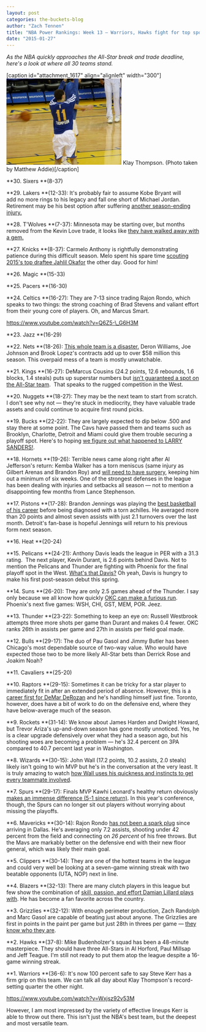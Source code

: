 ```yaml
---
layout: post
categories: the-buckets-blog
author: "Zach Tennen"
title: "NBA Power Rankings: Week 13 — Warriors, Hawks fight for top spot"
date: "2015-01-27"
---
```


_As the NBA quickly approaches the All-Star break and trade deadline, here's a look at where all 30 teams stand._

\[caption id="attachment\_1617" align="alignleft" width="300"\][![Klay Thompson is, umm, really, real good. (Photo taken by Matthew Addie)](images/Klay-Thompson-300x225.jpg)](http://www.flickr.com/photos/heelsports/8531340385/in/photolist-dZTmgB-e1UVMd-dnEQGQ-dyrYCL-dnES3F-dymv4r-e1Pjqi-e1Phek-e1UV6J-e1UX8d-e1UVGY-dyCnue-dyHQL1-dyHR17-dnFb3Z-dnEQzu-dnEWvN-ehMHR5-ehMGzL-ehMHtu-ehMHFq-dnEWt3-dnEQFs-dnES5x-dnELc6-dnES18-dnF9Fr-dnNXHA-dnEQK1-dnEQHL-dnEQyj-dyrYwE-dyrYFC-dyrYzw-dymvbt-dymv9V-dymv1p-dymv74-dyrYu9-dymuVR-egSmrC-hsKHce-dZZ6mh-q6m6yz-dZTqwV) Klay Thompson. (Photo taken by Matthew Addie)\[/caption\]

**30\. Sixers **(8-37)

**29\. Lakers **(12-33): It's probably fair to assume Kobe Bryant will add no more rings to his legacy and fall one short of Michael Jordan. Retirement may be his best option after suffering [another season-ending injury.](http://espn.go.com/los-angeles/nba/story/_/id/12217628/kobe-bryant-los-angeles-lakers-season-torn-rotator-cuff)

**28\. T'Wolves **(7-37): Minnesota may be starting over, but months removed from the Kevin Love trade, it looks like [they have walked away with a gem.](http://grantland.com/the-triangle/andrew-wiggins-kevin-love-timberwolves-rookies/)

**27\. Knicks **(8-37): Carmelo Anthony is rightfully demonstrating patience during this difficult season. Melo spent his spare time [scouting 2015's top draftee Jahlil Okafor](http://nypost.com/2015/01/25/carmelo-raves-about-okafor-whos-big-fan-of-melo/) the other day. Good for him!

**26\. Magic **(15-33)

**25\. Pacers **(16-30)

**24\. Celtics **(16-27): They are 7-13 since trading Rajon Rondo, which speaks to two things: the strong coaching of Brad Stevens and valiant effort from their young core of players. Oh, and Marcus Smart.

https://www.youtube.com/watch?v=Q6Z5-\_G6H3M

**23\. Jazz **(16-29)

**22\. Nets **(18-26): [This whole team is a disaster.](http://www.bloomberg.com/news/2015-01-13/prokhorov-said-to-explore-sale-of-brooklyn-nets-basketball-team.html) Deron Williams, Joe Johnson and Brook Lopez's contracts add up to over $58 million this season. This overpaid mess of a team is mostly unwatchable.

**21\. Kings **(16-27): DeMarcus Cousins (24.2 points, 12.6 rebounds, 1.6 blocks, 1.4 steals) puts up superstar numbers but [isn't guaranteed a spot on the All-Star team](http://www.nba.com/kings/Cousins-should-be-an-all-star).  That speaks to the rugged competition in the West.

**20\. Nuggets **(18-27): They may be the next team to start from scratch. I don't see why not — they're stuck in mediocrity, they have valuable trade assets and could continue to acquire first round picks.

**19\. Bucks **(22-22): They are largely expected to dip below .500 and stay there at some point. The Cavs have passed them and teams such as Brooklyn, Charlotte, Detroit and Miami could give them trouble securing a playoff spot. Here's to hoping [we figure out what happened to LARRY SANDERS!](http://bloguin.com/crossoverchronicles/2015-articles/seen-last-larry-sanders.html).

**18\. Hornets **(19-26): Terrible news came along right after Al Jefferson's return: Kemba Walker has a torn meniscus (same injury as Gilbert Arenas and Brandon Roy) and [will need to have surgery](http://espn.go.com/nba/story/_/id/12231424/kemba-walker-charlotte-hornets-torn-lateral-meniscus-left-knee), keeping him out a minimum of six weeks. One of the strongest defenses in the league has been dealing with injuries and setbacks all season — not to mention a disappointing few months from Lance Stephenson.

**17\. Pistons **(17-28): Brandon Jennings was playing the [best basketball of his career](https://www.youtube.com/watch?v=Klkqb4tGw4c) before being diagnosed with a torn achilles. He averaged more than 20 points and almost seven assists with just 2.1 turnovers over the last month. Detroit's fan-base is hopeful Jennings will return to his previous form next season.

**16\. Heat **(20-24)

**15\. Pelicans **(24-21): Anthony Davis leads the league in PER with a 31.3 rating.  The next player, Kevin Durant, is 2.6 points behind Davis. Not to mention the Pelicans and Thunder are fighting with Phoenix for the final playoff spot in the West. [What's that Davis?](http://i0.wp.com/espngrantland.files.wordpress.com/2015/01/davis-screaming.gif) Oh yeah, Davis is hungry to make his first post-season debut this spring.

**14\. Suns **(26-20): They are only 2.5 games ahead of the Thunder. I say only because we all know how quickly [OKC can make a furious run](http://www.thehighscreen.com/2014/12/nba-west-expected-eight/). Phoenix's next five games: WSH, CHI, GST, MEM, POR. Jeez.

**13\. Thunder **(23-22): Something to keep an eye on: Russell Westbrook attempts three more shots per game than Durant and makes 0.4 fewer. OKC ranks 26th in assists per game and 27th in assists per field goal made.

**12\. Bulls **(29-17): The duo of Pau Gasol and Jimmy Butler has been Chicago's most dependable source of two-way value. Who would have expected those two to be more likely All-Star bets than Derrick Rose and Joakim Noah?

**11\. Cavaliers **(25-20)

**10\. Raptors **(29-15): Sometimes it can be tricky for a star player to immediately fit in after an extended period of absence. However, this is a [career first for DeMar DeRozan](http://news.nationalpost.com/2015/01/26/toronto-raptors-demar-derozan-looking-more-like-himself-after-injury-but-hes-not-there-yet/) and he's handling himself just fine. Toronto, however, does have a bit of work to do on the defensive end, where they have below-average much of the season.

**9\. Rockets **(31-14): We know about James Harden and Dwight Howard, but Trevor Ariza's up-and-down season has gone mostly unnoticed. Yes, he is a clear upgrade defensively over what they had a season ago, but his shooting woes are becoming a problem — he's 32.4 percent on 3PA compared to 40.7 percent last year in Washington.

**8\. Wizards **(30-15): John Wall (17.2 points, 10.2 assists, 2.0 steals) likely isn't going to win MVP but he's in the conversation at the very least. It is truly amazing to watch [how Wall uses his quickness and instincts to get every teammate involved](http://grantland.com/the-triangle/the-grantland-basketball-hour-zach-lowe-breaks-down-john-walls-secret-superpower/).

**7\. Spurs **(29-17): Finals MVP Kawhi Leonard's healthy return obviously [makes an immense difference (5-1 since return)](http://bloguin.com/crossoverchronicles/2015-articles/spurs-slipping-west-standings.html). In this year's conference, though, the Spurs can no longer sit out players without worrying about missing the playoffs.

**6\. Mavericks **(30-14): Rajon Rondo [has not been a spark plug](http://espn.go.com/dallas/nba/story/_/id/12227243/dallas-mavericks-coach-rick-carlisle-calls-rajon-rondo-benching-aberration) since arriving in Dallas. He's averaging only 7.2 assists, shooting under 42 percent from the field and connecting on _26 percent_ of his free throws. But the Mavs are markably better on the defensive end with their new floor general, which was likely their main goal.

**5\. Clippers **(30-14): They are one of the hottest teams in the league and could very well be looking at a seven-game winning streak with two beatable opponents (UTA, NOP) next in line.

**4\. Blazers **(32-13): There are many clutch players in this league but few show the combination of [skill, passion, and effort Damian Lillard plays with](http://www.sbnation.com/nba/2015/1/13/7536729/damian-lillard-mvp-stephen-curry). He has become a fan favorite across the country.

**3\. Grizzlies **(32-12): With enough perimeter production, Zach Randolph and Marc Gasol are capable of beating just about anyone. The Grizzlies are first in points in the paint per game but just 28th in threes per game — [they know who they are](http://espn.go.com/blog/truehoop/post/_/id/72068/grit-grind-and-something-much-more).

**2\. Hawks **(37-8): Mike Budenholzer's squad has been a 48-minute masterpiece. They should have three All-Stars in Al Horford, Paul Millsap and Jeff Teague. I'm still not ready to put them atop the league despite a 16-game winning streak.

**1\. Warriors **(36-6): It's now 100 percent safe to say Steve Kerr has a firm grip on this team. We can talk all day about Klay Thompson's record-setting quarter the other night.

https://www.youtube.com/watch?v=Wxjsz92v53M

However, I am most impressed by the variety of effective lineups Kerr is able to throw out there. This isn't just the NBA's best team, but the deepest and most versatile team.

